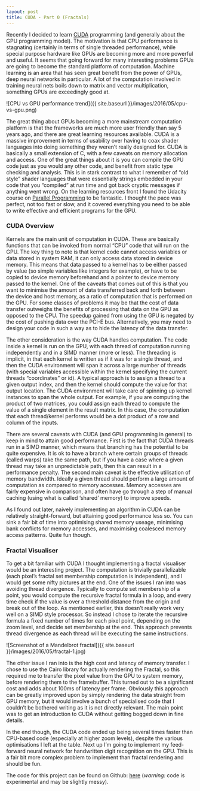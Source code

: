 ```yaml
---
layout: post
title: CUDA - Part 0 (Fractals)
---
```


Recently I decided to learn [CUDA](http://www.nvidia.com/object/cuda_home_new.html) programming (and generally about the GPU programming model). The motivation is that CPU performance is stagnating (certainly in terms of single threaded performance), while special purpose hardware like GPUs are becoming more and more powerful and useful. It seems that going forward for many interesting problems GPUs are going to become the standard platform of computation. Machine learning is an area that has seen great benefit from the power of GPUs, deep neural networks in particular. A lot of the computation involved in training neural nets boils down to matrix and vector multiplication, something GPUs are exceedingly good at.

![CPU vs GPU performance trend]({{ site.baseurl }}/images/2016/05/cpu-vs-gpu.png)

The great thing about GPUs becoming a more mainstream computation platform is that the frameworks are much more user friendly than say 5 years ago, and there are great learning resources available. CUDA is a massive improvement in terms of usability over having to coax shader languages into doing something they weren’t really designed for. CUDA is basically a small extension of C, with a few caveats on memory allocation and access. One of the great things about it is you can compile the GPU code just as you would any other code, and benefit from static type checking and analysis. This is in stark contrast to what I remember of “old style” shader languages that were essentially strings embedded in your code that you “compiled” at run time and got back cryptic messages if anything went wrong. On the learning resources front I found the Udacity course on [Parallel Programming](https://www.udacity.com/course/intro-to-parallel-programming--cs344) to be fantastic. I thought the pace was perfect, not too fast or slow, and it covered everything you need to be able to write effective and efficient programs for the GPU.


### CUDA Overview

Kernels are the main unit of computation in CUDA. These are basically functions that can be invoked from normal “CPU” code that will run on the GPU. The key thing to note is that kernel code cannot access variables or data stored in system RAM, it can only access data stored in device memory. This means that data passed to a kernel has to be either passed by value (so simple variables like integers for example), or have to be copied to device memory beforehand and a pointer to device memory passed to the kernel. 
One of the caveats that comes out of this is that you want to minimise the amount of data transferred back and forth between the device and host memory, as a ratio of computation that is performed on the GPU. For some classes of problems it may be that the cost of data transfer outweighs the benefits of processing that data on the GPU as opposed to the CPU. The speedup gained from using the GPU is negated by the cost of pushing data over the PCI-E bus. Alternatively, you may need to design your code in such a way as to hide the latency of the data transfer. 

The other consideration is the way CUDA handles computation. The code inside a kernel is run on the GPU, with each thread of computation running independently and in a SIMD manner (more or less). The threading is implicit, in that each kernel is written as if it was for a single thread, and then the CUDA environment will span it across a large number of threads (with special variables accessible within the kernel specifying the current threads “coordinates” or id). A typical approach is to assign a thread to a given output index, and then the kernel should compute the value for that output location. The CUDA environment will take care of spinning up kernel instances to span the whole output. For example, if you are computing the product of two matrices, you could assign each thread to compute the value of a single element in the result matrix. In this case, the computation that each thread/kernel performs would be a dot product of a row and column of the inputs.

There are several caveats with CUDA (and GPU programming in general) to keep in mind to attain good performance. First is the fact that CUDA threads run in a SIMD manner, which means that branching has the potential to be quite expensive. It is ok to have a branch where certain groups of threads (called warps) take the same path, but if you have a case where a given thread may take an unpredictable path, then this can result in a performance penalty. The second main caveat is the effective utilisation of memory bandwidth. Ideally a given thread should perform a large amount of computation as compared to memory accesses. Memory accesses are fairly expensive in comparison, and often have go through a step of manual caching (using what is called ‘shared’ memory) to improve speeds. 

As I found out later, naively implementing an algorithm in CUDA can be relatively straight-forward, but attaining good performance less so. You can sink a fair bit of time into optimising shared memory useage, minimising bank conflicts for memory accesses, and maximising coalesced memory access patterns. Quite fun though.

### Fractal Visualiser

To get a bit familiar with CUDA I thought implementing a fractal visualiser would be an interesting project. The computation is trivially parallelizable (each pixel’s fractal set membership computation is independent), and I would get some nifty pictures at the end. 
One of the issues I ran into was avoiding thread divergence. Typically to compute set membership of a point, you would compute the recursive fractal formula in a loop, and every time check if the value is over a threshold distance from the origin and break out of the loop. As mentioned earlier, this doesn’t really work very well on a SIMD style processor. So instead I chose to iterate the recursive formula a fixed number of times for each pixel point, depending on the zoom level, and decide set membership at the end. This approach prevents thread divergence as each thread will be executing the same instructions.

![Screenshot of a Mandelbrot fractal]({{ site.baseurl }}/images/2016/05/fractal-1.jpg)

The other issue I ran into is the high cost and latency of memory transfer. I chose to use the Cairo library for actually rendering the Fractal, so this required me to transfer the pixel value from the GPU to system memory, before rendering them to the framebuffer. This turned out to be a significant cost and adds about 100ms of latency per frame. Obviously this approach can be greatly improved upon by simply rendering the data straight from GPU memory, but it would involve a bunch of specialised code that I couldn’t be bothered writing as it is not directly relevant. The main point was to get an introduction to CUDA without getting bogged down in fine details.

In the end though, the CUDA code ended up being several times faster than CPU-based code (especially at higher zoom levels), despite the various optimisations I left at the table. Next up I’m going to implement my feed-forward neural network for handwritten digit recognition on the GPU. This is a fair bit more complex problem to implement than fractal rendering and should be fun.

The code for this project can be found on Github: [here](https://github.com/osushkov/fractals) (*warning:* code is experimental and may be slightly messy).


